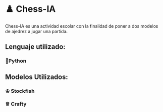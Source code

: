 # ♟️ Chess-IA

Chess-IA es una actividad escolar con la finalidad de poner a dos modelos de ajedrez a jugar una partida.

## Lenguaje utilizado:
### 🐍Python


## Modelos Utilizados:

### ♔ Stockfish

### ♕ Crafty
